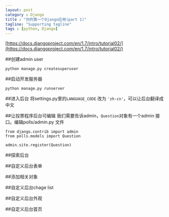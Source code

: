```yaml
---
layout: post
category : Django
title : "你的第一个Django应用(part 1)"
tagline: "Supporting tagline"
tags : [python, Django]
---
```


[https://docs.djangoproject.com/en/1.7/intro/tutorial02/](https://docs.djangoproject.com/en/1.7/intro/tutorial02/)

##创建admin user

	python manage.py createsuperuser

##启动开发服务器

	python manage.py runserver

##进入后台
将settings.py里的`LANGUAGE_CODE` 改为 `'zh-cn'`，可以让后台翻译成中文

##让投票程序后台可编辑
我们需要告诉admin，`Question`对象有一个admin 接口。编辑polls/admin.py 文件

	from django.contrib import admin
	from polls.models import Question

	admin.site.register(Question)


##探索后台

##自定义后台表单



##添加相关对象

##自定义后台chage list

##自定义后台外观

##自定义后台首页